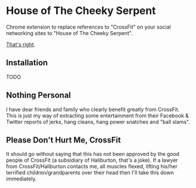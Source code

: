 # House of The Cheeky Serpent

Chrome extension to replace references to "CrossFit" on your social networking sites to "House of The Cheeky Serpent".

[That's right](http://www.youtube.com/watch?v=HQQf6x7uY3c).

## Installation

TODO

## Nothing Personal

I have dear friends and family who clearly benefit greatly from CrossFit. This is just my way of extracting some
entertainment from their Facebook & Twitter reports of jerks, hang cleans, hang power snatches and "ball slams".

## Please Don't Hurt Me, CrossFit

It should go without saying that this has not been approved by the good people of CrossFit
(a subsidiary of Haliburton, that's a joke). If a lawyer from CrossFit/Haliburton contacts me, all muscles flexed,
lifting his/her terrified children/grandparents over their head then I'll take this down immediately.
